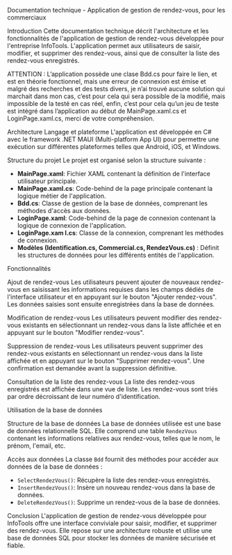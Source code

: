 Documentation technique - Application de gestion de rendez-vous, pour les commerciaux

Introduction
Cette documentation technique décrit l'architecture et les fonctionnalités de l'application de gestion de rendez-vous développée pour l'entreprise InfoTools. L'application permet aux utilisateurs de saisir, modifier, et supprimer des rendez-vous, ainsi que de consulter la liste des rendez-vous enregistrés.

ATTENTION :
L’application possède une clase Bdd.cs pour faire le lien, et est en théorie fonctionnel, mais une erreur de connexion est émise et malgré des recherches et des tests divers, je n’ai trouvé aucune solution qui marchait dans mon cas, c’est pour cela qui sera possible de la modifié, mais impossible de la testé en cas réel, enfin, c’est pour cela qu’un jeu de teste est intégré dans l’application au début de MainPage.xaml.cs et LoginPage.xaml.cs, merci de votre compréhension.

Architecture
Langage et plateforme
L'application est développée en C# avec le framework .NET MAUI (Multi-platform App UI) pour permettre une exécution sur différentes plateformes telles que Android, iOS, et Windows.

Structure du projet
Le projet est organisé selon la structure suivante :
- **MainPage.xaml**: Fichier XAML contenant la définition de l'interface utilisateur principale.
- **MainPage.xaml.cs**: Code-behind de la page principale contenant la logique métier de l'application.
- **Bdd.cs**: Classe de gestion de la base de données, comprenant les méthodes d'accès aux données.
- **LoginPage.xaml**: Code-behind de la page de connexion contenant la logique de connexion de l'application.
- **LoginPage.xam l.cs**: Classe de la connexion, comprenant les méthodes de connexion.
- **Modèles (Identification.cs, Commercial.cs, RendezVous.cs)** : Définit les structures de données pour les différents entités de l'application.

Fonctionnalités

Ajout de rendez-vous
Les utilisateurs peuvent ajouter de nouveaux rendez-vous en saisissant les informations requises dans les champs dédiés de l'interface utilisateur et en appuyant sur le bouton "Ajouter rendez-vous". Les données saisies sont ensuite enregistrées dans la base de données.

Modification de rendez-vous
Les utilisateurs peuvent modifier des rendez-vous existants en sélectionnant un rendez-vous dans la liste affichée et en appuyant sur le bouton "Modifier rendez-vous". 

Suppression de rendez-vous
Les utilisateurs peuvent supprimer des rendez-vous existants en sélectionnant un rendez-vous dans la liste affichée et en appuyant sur le bouton "Supprimer rendez-vous". Une confirmation est demandée avant la suppression définitive.

Consultation de la liste des rendez-vous
La liste des rendez-vous enregistrés est affichée dans une vue de liste. Les rendez-vous sont triés par ordre décroissant de leur numéro d'identification.

Utilisation de la base de données

Structure de la base de données
La base de données utilisée est une base de données relationnelle SQL. Elle comprend une table `RendezVous` contenant les informations relatives aux rendez-vous, telles que le nom, le prénom, l'email, etc.

Accès aux données
La classe `Bdd` fournit des méthodes pour accéder aux données de la base de données :
- `SelectRendezVous()`: Récupère la liste des rendez-vous enregistrés.
- `InsertRendezVous()`: Insère un nouveau rendez-vous dans la base de données.
- `DeleteRendezVous()`: Supprime un rendez-vous de la base de données.

Conclusion
L'application de gestion de rendez-vous développée pour InfoTools offre une interface conviviale pour saisir, modifier, et supprimer des rendez-vous. Elle repose sur une architecture robuste et utilise une base de données SQL pour stocker les données de manière sécurisée et fiable.

